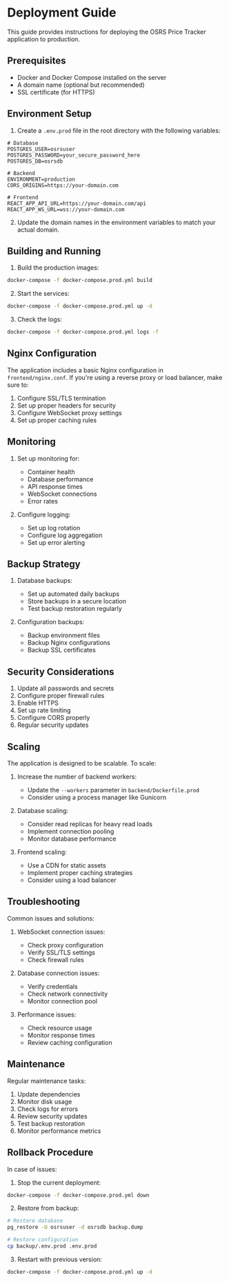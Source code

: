 # Deployment Guide

This guide provides instructions for deploying the OSRS Price Tracker application to production.

## Prerequisites

- Docker and Docker Compose installed on the server
- A domain name (optional but recommended)
- SSL certificate (for HTTPS)

## Environment Setup

1. Create a `.env.prod` file in the root directory with the following variables:

```env
# Database
POSTGRES_USER=osrsuser
POSTGRES_PASSWORD=your_secure_password_here
POSTGRES_DB=osrsdb

# Backend
ENVIRONMENT=production
CORS_ORIGINS=https://your-domain.com

# Frontend
REACT_APP_API_URL=https://your-domain.com/api
REACT_APP_WS_URL=wss://your-domain.com
```

2. Update the domain names in the environment variables to match your actual domain.

## Building and Running

1. Build the production images:
```bash
docker-compose -f docker-compose.prod.yml build
```

2. Start the services:
```bash
docker-compose -f docker-compose.prod.yml up -d
```

3. Check the logs:
```bash
docker-compose -f docker-compose.prod.yml logs -f
```

## Nginx Configuration

The application includes a basic Nginx configuration in `frontend/nginx.conf`. If you're using a reverse proxy or load balancer, make sure to:

1. Configure SSL/TLS termination
2. Set up proper headers for security
3. Configure WebSocket proxy settings
4. Set up proper caching rules

## Monitoring

1. Set up monitoring for:
   - Container health
   - Database performance
   - API response times
   - WebSocket connections
   - Error rates

2. Configure logging:
   - Set up log rotation
   - Configure log aggregation
   - Set up error alerting

## Backup Strategy

1. Database backups:
   - Set up automated daily backups
   - Store backups in a secure location
   - Test backup restoration regularly

2. Configuration backups:
   - Backup environment files
   - Backup Nginx configurations
   - Backup SSL certificates

## Security Considerations

1. Update all passwords and secrets
2. Configure proper firewall rules
3. Enable HTTPS
4. Set up rate limiting
5. Configure CORS properly
6. Regular security updates

## Scaling

The application is designed to be scalable. To scale:

1. Increase the number of backend workers:
   - Update the `--workers` parameter in `backend/Dockerfile.prod`
   - Consider using a process manager like Gunicorn

2. Database scaling:
   - Consider read replicas for heavy read loads
   - Implement connection pooling
   - Monitor database performance

3. Frontend scaling:
   - Use a CDN for static assets
   - Implement proper caching strategies
   - Consider using a load balancer

## Troubleshooting

Common issues and solutions:

1. WebSocket connection issues:
   - Check proxy configuration
   - Verify SSL/TLS settings
   - Check firewall rules

2. Database connection issues:
   - Verify credentials
   - Check network connectivity
   - Monitor connection pool

3. Performance issues:
   - Check resource usage
   - Monitor response times
   - Review caching configuration

## Maintenance

Regular maintenance tasks:

1. Update dependencies
2. Monitor disk usage
3. Check logs for errors
4. Review security updates
5. Test backup restoration
6. Monitor performance metrics

## Rollback Procedure

In case of issues:

1. Stop the current deployment:
```bash
docker-compose -f docker-compose.prod.yml down
```

2. Restore from backup:
```bash
# Restore database
pg_restore -U osrsuser -d osrsdb backup.dump

# Restore configuration
cp backup/.env.prod .env.prod
```

3. Restart with previous version:
```bash
docker-compose -f docker-compose.prod.yml up -d
``` 